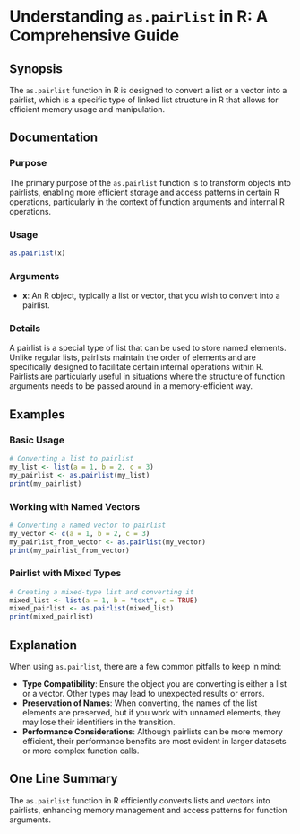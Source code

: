 <!--
Meta Description: # Understanding `as.pairlist` in R: A Comprehensive Guide ## Synopsis The `as.pairlist` function in R is designed to convert a list or a vector into a...
Meta Keywords: pairlist, list, function, pairlists, converting
-->

# Understanding `as.pairlist` in R: A Comprehensive Guide

## Synopsis
The `as.pairlist` function in R is designed to convert a list or a vector into a pairlist, which is a specific type of linked list structure in R that allows for efficient memory usage and manipulation.

## Documentation

### Purpose
The primary purpose of the `as.pairlist` function is to transform objects into pairlists, enabling more efficient storage and access patterns in certain R operations, particularly in the context of function arguments and internal R operations.

### Usage
```R
as.pairlist(x)
```

### Arguments
- **x**: An R object, typically a list or vector, that you wish to convert into a pairlist.

### Details
A pairlist is a special type of list that can be used to store named elements. Unlike regular lists, pairlists maintain the order of elements and are specifically designed to facilitate certain internal operations within R. Pairlists are particularly useful in situations where the structure of function arguments needs to be passed around in a memory-efficient way.

## Examples

### Basic Usage
```R
# Converting a list to pairlist
my_list <- list(a = 1, b = 2, c = 3)
my_pairlist <- as.pairlist(my_list)
print(my_pairlist)
```

### Working with Named Vectors
```R
# Converting a named vector to pairlist
my_vector <- c(a = 1, b = 2, c = 3)
my_pairlist_from_vector <- as.pairlist(my_vector)
print(my_pairlist_from_vector)
```

### Pairlist with Mixed Types
```R
# Creating a mixed-type list and converting it
mixed_list <- list(a = 1, b = "text", c = TRUE)
mixed_pairlist <- as.pairlist(mixed_list)
print(mixed_pairlist)
```

## Explanation
When using `as.pairlist`, there are a few common pitfalls to keep in mind:

- **Type Compatibility**: Ensure the object you are converting is either a list or a vector. Other types may lead to unexpected results or errors.
- **Preservation of Names**: When converting, the names of the list elements are preserved, but if you work with unnamed elements, they may lose their identifiers in the transition.
- **Performance Considerations**: Although pairlists can be more memory efficient, their performance benefits are most evident in larger datasets or more complex function calls.

## One Line Summary
The `as.pairlist` function in R efficiently converts lists and vectors into pairlists, enhancing memory management and access patterns for function arguments.